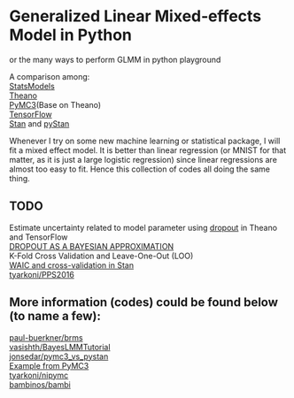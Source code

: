 # Generalized Linear Mixed‐effects Model in Python

or the many ways to perform GLMM in python playground
  
A comparison among:  
[StatsModels](https://github.com/statsmodels/statsmodels)  
[Theano](https://github.com/Theano/Theano)  
[PyMC3](https://github.com/pymc-devs/pymc3)(Base on Theano)  
[TensorFlow](https://github.com/tensorflow/tensorflow)  
[Stan](https://github.com/stan-dev/stan) and [pyStan](https://github.com/stan-dev/pystan)  

Whenever I try on some new machine learning or statistical package, I will fit a mixed effect model. It is better than linear regression (or MNIST for that matter, as it is just a large logistic regression) since linear regressions are almost too easy to fit. Hence this collection of codes all doing the same thing.

## TODO
Estimate uncertainty related to model parameter using [dropout](http://mlg.eng.cam.ac.uk/yarin/blog_3d801aa532c1ce.html) in Theano and TensorFlow  
[DROPOUT AS A BAYESIAN APPROXIMATION](http://mlg.eng.cam.ac.uk/yarin/publications.html#Gal2015Bayesian)  
K-Fold Cross Validation and Leave-One-Out (LOO)  
[WAIC and cross-validation in Stan](http://www.stat.columbia.edu/~gelman/research/unpublished/waic_stan.pdf)  
[tyarkoni/PPS2016](https://github.com/tyarkoni/PPS2016)

## More information (codes) could be found below (to name a few):  
[paul-buerkner/brms](https://github.com/paul-buerkner/brms)  
[vasishth/BayesLMMTutorial](https://github.com/vasishth/BayesLMMTutorial)  
[jonsedar/pymc3_vs_pystan](https://github.com/jonsedar/pymc3_vs_pystan)  
[Example from PyMC3](http://pymc-devs.github.io/pymc3/notebooks/GLM-hierarchical.html)  
[tyarkoni/nipymc](https://github.com/tyarkoni/nipymc)  
[bambinos/bambi](https://github.com/bambinos/bambi)  
